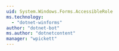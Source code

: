 ```yaml
---
uid: System.Windows.Forms.AccessibleRole
ms.technology: 
  - "dotnet-winforms"
author: "dotnet-bot"
ms.author: "dotnetcontent"
manager: "wpickett"
---
```

